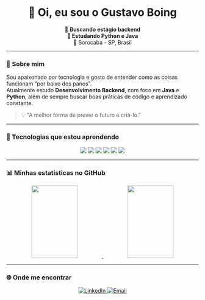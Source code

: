 <h1 align="center">👋 Oi, eu sou o Gustavo Boing</h1>

<p align="center">
  🎯 <strong>Buscando estágio backend</strong><br>
  🌱 <strong>Estudando Python e Java</strong><br>
  📍 Sorocaba - SP, Brasil
</p>

---

### 🚀 Sobre mim
Sou apaixonado por tecnologia e gosto de entender como as coisas funcionam “por baixo dos panos”.  
Atualmente estudo **Desenvolvimento Backend**, com foco em **Java** e **Python**, além de sempre buscar boas práticas de código e aprendizado constante.

> 💡 "A melhor forma de prever o futuro é criá-lo."  

---

### 🧠 Tecnologias que estou aprendendo
<div align="center">
  <img src="https://img.shields.io/badge/Python-3776AB?style=for-the-badge&logo=python&logoColor=white">
  <img src="https://img.shields.io/badge/Java-ED8B00?style=for-the-badge&logo=openjdk&logoColor=white">
  <img src="https://img.shields.io/badge/JavaScript-F7DF1E?style=for-the-badge&logo=javascript&logoColor=black">
  <img src="https://img.shields.io/badge/TypeScript-007ACC?style=for-the-badge&logo=typescript&logoColor=white">
  <img src="https://img.shields.io/badge/HTML5-E34F26?style=for-the-badge&logo=html5&logoColor=white">
  <img src="https://img.shields.io/badge/CSS3-1572B6?style=for-the-badge&logo=css3&logoColor=white">
</div>

---

### 📊 Minhas estatísticas no GitHub
<div align="center">
  <a href="https://github.com/GustavoBoing">
    <img height="190em" width="49%" src="https://github-readme-stats.vercel.app/api?username=gustavoboing&show_icons=true&theme=dark&include_all_commits=true&count_private=true&cache_seconds=1800"/>
    <img height="190em" width="49%" src="https://github-readme-stats.vercel.app/api/top-langs/?username=gustavoboing&layout=compact&langs_count=7&theme=dark&cache_seconds=1800"/>
  </a>
</div>

---

### 🌐 Onde me encontrar
<div align="center">
  <a href="https://www.linkedin.com/in/gustavo-boing-72a103272/" target="_blank">
    <img src="https://img.shields.io/badge/LinkedIn-0A66C2?style=for-the-badge&logo=linkedin&logoColor=white" alt="LinkedIn">
  </a>
  <a href="mailto:gustavoboiing@gmail.com">
    <img src="https://img.shields.io/badge/Gmail-D14836?style=for-the-badge&logo=gmail&logoColor=white" alt="Email">
  </a>
</div>
